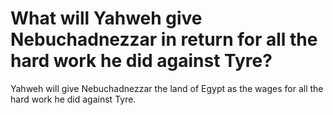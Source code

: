 # What will Yahweh give Nebuchadnezzar in return for all the hard work he did against Tyre?

Yahweh will give Nebuchadnezzar the land of Egypt as the wages for all the hard work he did against Tyre.
